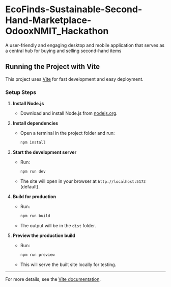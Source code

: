 # EcoFinds-Sustainable-Second-Hand-Marketplace-OdooxNMIT_Hackathon
A user-friendly and  engaging desktop and mobile application that serves as a central hub for buying and  selling second-hand items

## Running the Project with Vite

This project uses [Vite](https://vitejs.dev/) for fast development and easy deployment.

### Setup Steps

1. **Install Node.js**
	- Download and install Node.js from [nodejs.org](https://nodejs.org/).

2. **Install dependencies**
	- Open a terminal in the project folder and run:
	  ```sh
	  npm install
	  ```

3. **Start the development server**
	- Run:
	  ```sh
	  npm run dev
	  ```
	- The site will open in your browser at `http://localhost:5173` (default).

4. **Build for production**
	- Run:
	  ```sh
	  npm run build
	  ```
	- The output will be in the `dist` folder.

5. **Preview the production build**
	- Run:
	  ```sh
	  npm run preview
	  ```
	- This will serve the built site locally for testing.

---
For more details, see the [Vite documentation](https://vitejs.dev/guide/).
